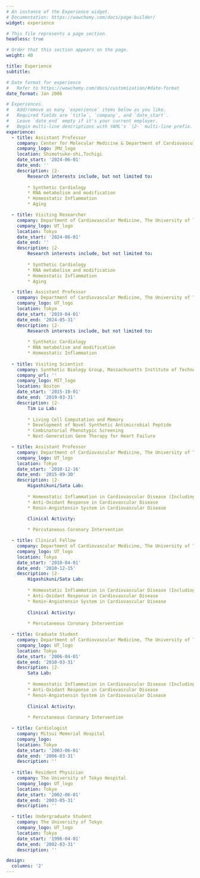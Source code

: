 ```yaml
---
# An instance of the Experience widget.
# Documentation: https://wowchemy.com/docs/page-builder/
widget: experience

# This file represents a page section.
headless: true

# Order that this section appears on the page.
weight: 40

title: Experience
subtitle:

# Date format for experience
#   Refer to https://wowchemy.com/docs/customization/#date-format
date_format: Jan 2006

# Experiences.
#   Add/remove as many `experience` items below as you like.
#   Required fields are `title`, `company`, and `date_start`.
#   Leave `date_end` empty if it's your current employer.
#   Begin multi-line descriptions with YAML's `|2-` multi-line prefix.
experience:
  - title: Assistant Professor
    company: Center for Molecular Medicine & Department of Cardiovascular Medicine, Jichi Medical University
    company_logo: JMU_logo
    location: Shimotsuke-shi,Tochigi
    date_start: '2024-06-01'
    date_end: ''
    description: |2-
        Research interests include, but not limited to:
        
        * Synthetic Cardiology
        * RNA metabolism and modification
        * Homeostatic Inflammation
        * Aging

  - title: Visiting Researcher
    company: Department of Cardiovascular Medicine, The University of Tokyo
    company_logo: UT_logo
    location: Tokyo
    date_start: '2024-06-01'
    date_end: ''
    description: |2-
        Research interests include, but not limited to:
        
        * Synthetic Cardiology
        * RNA metabolism and modification
        * Homeostatic Inflammation
        * Aging

  - title: Assistant Professor
    company: Department of Cardiovascular Medicine, The University of Tokyo
    company_logo: UT_logo
    location: Tokyo
    date_start: '2019-04-01'
    date_end: '2024-05-31'
    description: |2-
        Research interests include, but not limited to:
        
        * Synthetic Cardiology
        * RNA metabolism and modification
        * Homeostatic Inflammation
        
  - title: Visiting Scientist
    company: Synthetic Biology Group, Massachusetts Institute of Technology
    company_url: ''
    company_logo: MIT_logo
    location: Boston
    date_start: '2015-10-01'
    date_end: '2019-03-31'
    description: |2-
        Tim Lu Lab:
        
        * Living Cell Computation and Memory
        * Development of Novel Synthetic Antimicrobial Peptide
        * Combinatorial Phenotypic Screening 
        * Next-Generation Gene Therapy for Heart Failure

  - title: Assistant Professor
    company: Department of Cardiovascular Medicine, The University of Tokyo
    company_logo: UT_logo
    location: Tokyo
    date_start: '2010-12-16'
    date_end: '2015-09-30'
    description: |2-
        Higashikuni/Sata Lab:
        
        * Homeostatic Inflammation in Cardiovascular Disease (Including Multi-Organ Interaction)
        * Anti-Oxidant Response in Cardiovascular Disease
        * Renin-Angiotensin System in Cardiovascular Disease

        Clinical Activity:
       
        * Percutaneous Coronary Intervention

  - title: Clinical Fellow
    company: Department of Cardiovascular Medicine, The University of Tokyo
    company_logo: UT_logo
    location: Tokyo
    date_start: '2010-04-01'
    date_end: '2010-12-15'
    description: |2-
        Higashikuni/Sata Lab:
        
        * Homeostatic Inflammation in Cardiovascular Disease (Including Multi-Organ Interaction)
        * Anti-Oxidant Response in Cardiovascular Disease
        * Renin-Angiotensin System in Cardiovascular Disease
        
        Clinical Activity:
       
        * Percutaneous Coronary Intervention

  - title: Graduate Student
    company: Department of Cardiovascular Medicine, The University of Tokyo
    company_logo: UT_logo
    location: Tokyo
    date_start: '2006-04-01'
    date_end: '2010-03-31'
    description: |2-
        Sata Lab:
        
        * Homeostatic Inflammation in Cardiovascular Disease (Including Multi-Organ Interaction)
        * Anti-Oxidant Response in Cardiovascular Disease
        * Renin-Angiotensin System in Cardiovascular Disease
        
        Clinical Activity:
       
        * Percutaneous Coronary Intervention

  - title: Cardiologist
    company: Mitsui Memorial Hospital
    company_logo: 
    location: Tokyo
    date_start: '2003-06-01'
    date_end: '2006-03-31'
    description: ''
 
  - title: Resident Physician
    company: The University of Tokyo Hospital
    company_logo: UT_logo
    location: Tokyo
    date_start: '2002-06-01'
    date_end: '2003-05-31'
    description: ''

  - title: Undergraduate Student
    company: The University of Tokyo
    company_logo: UT_logo
    location: Tokyo
    date_start: '1996-04-01'
    date_end: '2002-03-31'
    description: ''

design:
  columns: '2'
---
```

